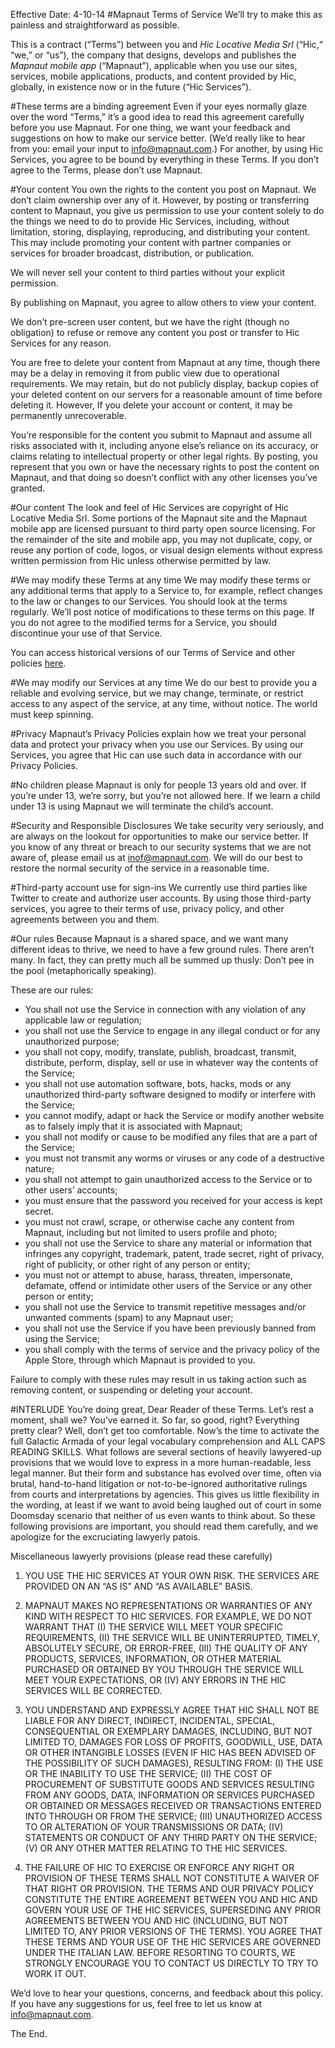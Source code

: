 Effective Date: 4-10-14
#Mapnaut Terms of Service
We’ll try to make this as painless and straightforward as possible.

This is a contract (“Terms”) between you and _Hic Locative Media Srl_ (“Hic,“ “we,” or “us”), the company that designs, develops and publishes the _Mapnaut mobile app_ (“Mapnaut”), applicable when you use our sites, services, mobile applications, products, and content provided by Hic, globally, in existence now or in the future (“Hic Services”).

#These terms are a binding agreement
Even if your eyes normally glaze over the word “Terms,” it’s a good idea to read this agreement carefully before you use Mapnaut. For one thing, we want your feedback and suggestions on how to make our service better. (We’d really like to hear from you: email your input to info@mapnaut.com.) For another, by using Hic Services, you agree to be bound by everything in these Terms. If you don’t agree to the Terms, please don’t use Mapnaut.

#Your content
You own the rights to the content you post on Mapnaut. We don’t claim ownership over any of it. However, by posting or transferring content to Mapnaut, you give us permission to use your content solely to do the things we need to do to provide Hic Services, including, without limitation, storing, displaying, reproducing, and distributing your content. This may include promoting your content with partner companies or services for broader broadcast, distribution, or publication.

We will never sell your content to third parties without your explicit permission.

By publishing on Mapnaut, you agree to allow others to view your content.

We don’t pre-screen user content, but we have the right (though no obligation) to refuse or remove any content you post or transfer to Hic Services for any reason.

You are free to delete your content from Mapnaut at any time, though there may be a delay in removing it from public view due to operational requirements. We may retain, but do not publicly display, backup copies of your deleted content on our servers for a reasonable amount of time before deleting it. However, If you delete your account or content, it may be permanently unrecoverable.

You’re responsible for the content you submit to Mapnaut and assume all risks associated with it, including anyone else’s reliance on its accuracy, or claims relating to intellectual property or other legal rights. By posting, you represent that you own or have the necessary rights to post the content on Mapnaut, and that doing so doesn’t conflict with any other licenses you’ve granted.

#Our content
The look and feel of Hic Services are copyright of Hic Locative Media Srl. Some portions of the Mapnaut site and the Mapnaut mobile app are licensed pursuant to third party open source licensing. For the remainder of the site and mobile app, you may not duplicate, copy, or reuse any portion of code, logos, or visual design elements without express written permission from Hic unless otherwise permitted by law.

#We may modify these Terms at any time
We may modify these terms or any additional terms that apply to a Service to, for example, reflect changes to the law or changes to our Services. You should look at the terms regularly. We’ll post notice of modifications to these terms on this page. If you do not agree to the modified terms for a Service, you should discontinue your use of that Service.

You can access historical versions of our Terms of Service and other policies [here](https://github.com/Mapnaut/Policy).

#We may modify our Services at any time
We do our best to provide you a reliable and evolving service, but we may change, terminate, or restrict access to any aspect of the service, at any time, without notice. The world must keep spinning.

#Privacy
Mapnaut’s Privacy Policies explain how we treat your personal data and protect your privacy when you use our Services. By using our Services, you agree that Hic can use such data in accordance with our Privacy Policies.

#No children please
Mapnaut is only for people 13 years old and over. If you’re under 13, we’re sorry, but you’re not allowed here. If we learn a child under 13 is using Mapnaut we will terminate the child’s account.

#Security and Responsible Disclosures
We take security very seriously, and are always on the lookout for opportunities to make our service better. If you know of any threat or breach to our security systems that we are not aware of, please email us at inof@mapnaut.com. We will do our best to restore the normal security of the service in a reasonable time.

#Third-party account use for sign-ins
We currently use third parties like Twitter to create and authorize user accounts. By using those third-party services, you agree to their terms of use, privacy policy, and other agreements between you and them.

#Our rules
Because Mapnaut is a shared space, and we want many different ideas to thrive, we need to have a few ground rules. There aren’t many. In fact, they can pretty much all be summed up thusly: Don’t pee in the pool (metaphorically speaking).

These are our rules:
- You shall not use the Service in connection with any violation of any applicable law or regulation;
- you shall not use the Service to engage in any illegal conduct or for any unauthorized purpose;
- you shall not copy, modify, translate, publish, broadcast, transmit, distribute, perform, display, sell or use in whatever way the contents of the Service;
- you shall not use automation software, bots, hacks, mods or any unauthorized third-party software designed to modify or interfere with the Service;
- you cannot modify, adapt or hack the Service or modify another website as to falsely imply that it is associated with Mapnaut;
- you shall not modify or cause to be modified any files that are a part of the Service;
- you must not transmit any worms or viruses or any code of a destructive nature;
- you shall not attempt to gain unauthorized access to the Service or to other users’ accounts;
- you must ensure that the password you received for your access is kept secret. 
- you must not crawl, scrape, or otherwise cache any content from Mapnaut, including but not limited to users profile and photo;
- you shall not use the Service to share any material or information that infringes any copyright, trademark, patent, trade secret, right of privacy, right of publicity, or other right of any person or entity;
- you must not or attempt to abuse, harass, threaten, impersonate, defamate, offend or intimidate other users of the Service or any other person or entity;
- you shall not use the Service to transmit repetitive messages and/or unwanted comments (spam) to any Mapnaut user;
- you shall not use the Service if you have been previously banned from using the Service;
- you shall comply with the terms of service and the privacy policy of the Apple Store, through which Mapnaut is provided to you.

Failure to comply with these rules may result in us taking action such as removing content, or suspending or deleting your account.

#INTERLUDE
You’re doing great, Dear Reader of these Terms. Let’s rest a moment, shall we? You’ve earned it. So far, so good, right? Everything pretty clear? Well, don’t get too comfortable. Now’s the time to activate the full Galactic Armada of your legal vocabulary comprehension and ALL CAPS READING SKILLS. What follows are several sections of heavily lawyered-up provisions that we would love to express in a more human-readable, less legal manner. But their form and substance has evolved over time, often via brutal, hand-to-hand litigation or not-to-be-ignored authoritative rulings from courts and interpretations by agencies. This gives us little flexibility in the wording, at least if we want to avoid being laughed out of court in some Doomsday scenario that neither of us even wants to think about. So these following provisions are important, you should read them carefully, and we apologize for the excruciating lawyerly patois.

Miscellaneous lawyerly provisions (please read these carefully)
1. YOU USE THE HIC SERVICES AT YOUR OWN RISK. THE SERVICES ARE PROVIDED ON AN “AS IS” AND “AS AVAILABLE” BASIS.

2. MAPNAUT MAKES NO REPRESENTATIONS OR WARRANTIES OF ANY KIND WITH RESPECT TO HIC SERVICES. FOR EXAMPLE, WE DO NOT WARRANT THAT (I) THE SERVICE WILL MEET YOUR SPECIFIC REQUIREMENTS, (II) THE SERVICE WILL BE UNINTERRUPTED, TIMELY, ABSOLUTELY SECURE, OR ERROR-FREE, (III) THE QUALITY OF ANY PRODUCTS, SERVICES, INFORMATION, OR OTHER MATERIAL PURCHASED OR OBTAINED BY YOU THROUGH THE SERVICE WILL MEET YOUR EXPECTATIONS, OR (IV) ANY ERRORS IN THE HIC SERVICES WILL BE CORRECTED.

3. YOU UNDERSTAND AND EXPRESSLY AGREE THAT HIC SHALL NOT BE LIABLE FOR ANY DIRECT, INDIRECT, INCIDENTAL, SPECIAL, CONSEQUENTIAL OR EXEMPLARY DAMAGES, INCLUDING, BUT NOT LIMITED TO, DAMAGES FOR LOSS OF PROFITS, GOODWILL, USE, DATA OR OTHER INTANGIBLE LOSSES (EVEN IF HIC HAS BEEN ADVISED OF THE POSSIBILITY OF SUCH DAMAGES), RESULTING FROM: (I) THE USE OR THE INABILITY TO USE THE SERVICE; (II) THE COST OF PROCUREMENT OF SUBSTITUTE GOODS AND SERVICES RESULTING FROM ANY GOODS, DATA, INFORMATION OR SERVICES PURCHASED OR OBTAINED OR MESSAGES RECEIVED OR TRANSACTIONS ENTERED INTO THROUGH OR FROM THE SERVICE; (III) UNAUTHORIZED ACCESS TO OR ALTERATION OF YOUR TRANSMISSIONS OR DATA; (IV) STATEMENTS OR CONDUCT OF ANY THIRD PARTY ON THE SERVICE; (V) OR ANY OTHER MATTER RELATING TO THE HIC SERVICES.

4. THE FAILURE OF HIC TO EXERCISE OR ENFORCE ANY RIGHT OR PROVISION OF THESE TERMS SHALL NOT CONSTITUTE A WAIVER OF THAT RIGHT OR PROVISION. THE TERMS AND OUR PRIVACY POLICY CONSTITUTE THE ENTIRE AGREEMENT BETWEEN YOU AND HIC AND GOVERN YOUR USE OF THE HIC SERVICES, SUPERSEDING ANY PRIOR AGREEMENTS BETWEEN YOU AND HIC (INCLUDING, BUT NOT LIMITED TO, ANY PRIOR VERSIONS OF THE TERMS). YOU AGREE THAT THESE TERMS AND YOUR USE OF THE HIC SERVICES ARE GOVERNED UNDER THE ITALIAN LAW. BEFORE RESORTING TO COURTS, WE STRONGLY ENCOURAGE YOU TO CONTACT US DIRECTLY TO TRY TO WORK IT OUT.

We’d love to hear your questions, concerns, and feedback about this policy. If you have any suggestions for us, feel free to let us know at info@mapnaut.com.

The End.
